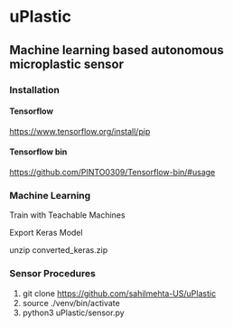 # uPlastic

## Machine learning based autonomous microplastic sensor

### Installation

#### Tensorflow

https://www.tensorflow.org/install/pip

#### Tensorflow bin

https://github.com/PINTO0309/Tensorflow-bin/#usage


### Machine Learning

Train with Teachable Machines

Export Keras Model

unzip converted_keras.zip

### Sensor Procedures


1. git clone https://github.com/sahilmehta-US/uPlastic
2. source ./venv/bin/activate
3. python3 uPlastic/sensor.py
